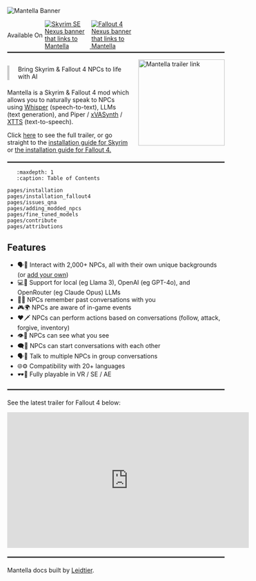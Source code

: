 ![Mantella Banner](./_static/img/mantella_banner.png)

<div style="display: flex; align-items: center;">
  <div style="flex: none; white-space: nowrap; text-align: right; padding-right: 5px;">
    Available On
  </div>
  <div>
    <a href="https://www.nexusmods.com/skyrimspecialedition/mods/98631" target="_blank">
      <img src="./_static/img/nexus_mods_link_transparent.png" alt="Skyrim SE Nexus banner that links to Mantella" style="max-width:25%;height:auto;">
    </a>
    <a href="https://www.nexusmods.com/fallout4/mods/79747" target="_blank">
      <img src="./_static/img/nexus_mods_fallout4_link_transparent.png" alt="Fallout 4 Nexus banner that links to Mantella" style="max-width:25%;height:auto;">
    </a>
  </div>
</div> 

<hr style="border: 1px solid #505050; margin-top: 5px; margin-bottom: 15px;">

<div style="display: flex; align-items: top; justify-content: space-between; gap: 20px;">
  <div style="flex-grow: 1;">
  <div style="margin-bottom: 20px; padding-left: 20px; border-left: 5px solid #ccc;">

   Bring Skyrim & Fallout 4 NPCs to life with AI
   </div>
   <p>
    Mantella is a Skyrim & Fallout 4 mod which allows you to naturally speak to NPCs using <a href="https://github.com/openai/whisper" target="_blank" rel="noopener noreferrer">Whisper</a> (speech-to-text), LLMs (text generation), and Piper / <a href="https://github.com/DanRuta/xVA-Synth" target="_blank" rel="noopener noreferrer">xVASynth</a> / <a href="https://www.nexusmods.com/skyrimspecialedition/mods/113445" target="_blank" rel="noopener noreferrer">XTTS</a> (text-to-speech). 
    </p> 
    <p>
    Click <a href="https://youtu.be/FLmbd48r2Wo?si=QLe2_E1CogpxlaS1" target="_blank" rel="noopener noreferrer">here</a> to see the full trailer, or go straight to the  <a href="./pages/installation.html">installation guide for Skyrim</a> or <a href="./pages/installation_fallout4.html">the installation guide for Fallout 4.</a>
    </p>
  </div>
  <div style="flex-shrink: 0;">
    <a href="https://youtu.be/FLmbd48r2Wo?si=QLe2_E1CogpxlaS1" target="_blank" rel="noopener noreferrer">
      <img src="./_static/img/mantella_trailer.gif" alt="Mantella trailer link" style="height: 200px; width: auto;">
    </a>
  </div>
</div>

<hr style="border: 1px solid #505050; margin-top: 5px; margin-bottom: 15px;">

```{toctree}
   :maxdepth: 1
   :caption: Table of Contents   

pages/installation
pages/installation_fallout4
pages/issues_qna
pages/adding_modded_npcs
pages/fine_tuned_models
pages/contribute
pages/attributions
```

## Features
- 🗣️📢 Interact with 2,000+ NPCs, all with their own unique backgrounds (or [add your own](#adding-modded-npcs))
- 💻🤖 Support for local (eg Llama 3), OpenAI (eg GPT-4o), and OpenRouter (eg Claude Opus) LLMs
- 💬💭 NPCs remember past conversations with you
- 🎮🌍 NPCs are aware of in-game events
- ❤️🗡️ NPCs can perform actions based on conversations (follow, attack, forgive, inventory)
- 👁️🧠 NPCs can see what you see
- 🗨️👥 NPCs can start conversations with each other
- 🗣️👥 Talk to multiple NPCs in group conversations
- 🌐⚙️ Compatibility with 20+ languages
- 🕶️🔌 Fully playable in VR / SE / AE

<hr style="border: 1px solid #505050; margin-top: 20px; margin-bottom: 20px;">

See the latest trailer for Fallout 4 below:

<iframe width="560" height="315" src="https://www.youtube.com/embed/cFv8butywng?si=US-JPTPKy5a7sAPv" title="YouTube video player" frameborder="0" allow="accelerometer; autoplay; clipboard-write; encrypted-media; gyroscope; picture-in-picture; web-share" referrerpolicy="strict-origin-when-cross-origin" allowfullscreen></iframe>
<br>

<hr style="border: 1px solid #505050; margin-top: 20px; margin-bottom: 20px;">

Mantella docs built by [Leidtier](https://github.com/Leidtier/MantellaDocs).